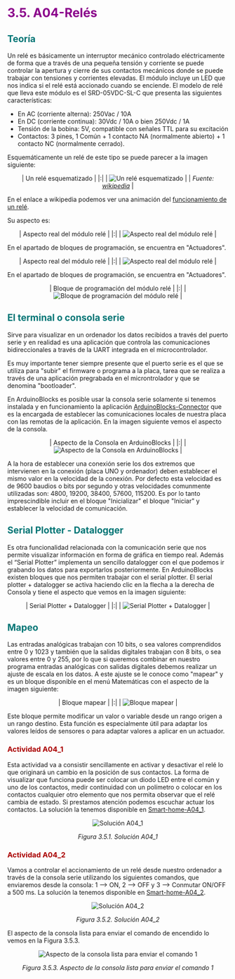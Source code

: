 # <FONT COLOR=#8B008B>3.5. A04-Relés</font>
## <FONT COLOR=#007575>Teoría</font>
Un relé es básicamente un interruptor mecánico controlado eléctricamente de forma que a través de una pequeña tensión y corriente se puede controlar la apertura y cierre de sus contactos mecánicos donde se puede trabajar con tensiones y corrientes elevadas.
El módulo incluye un LED que nos indica si el relé está accionado cuando se enciende.
El modelo de relé que lleva este módulo es el SRD-05VDC-SL-C que presenta las siguientes características:

* En AC (corriente alterna): 250Vac / 10A
* En DC (corriente continua): 30Vdc / 10A o bien 250Vdc / 1A
* Tensión de la bobina: 5V, compatible con señales TTL para su excitación
* Contactos: 3 pines, 1 Común + 1 contacto NA (normalmente abierto) + 1 contacto NC (normalmente cerrado).

Esquemáticamente un relé de este tipo se puede parecer a la imagen siguiente:

<center>

| Un relé esquematizado |
|:|
| ![Un relé esquematizado](../img/3_retos/3_5/esquema-rele.png) |
| *Fuente: [wikipedia](https://es.wikipedia.org/wiki/Relé)* |

</center>

En el enlace a wikipedia podemos ver una animación del [funcionamiento de un relé](https://es.wikipedia.org/wiki/Relé#/media/Archivo:Relay_principle_horizontal_new.gif).

Su aspecto es:

<center>

| Aspecto real del módulo relé |
|:|
| ![Aspecto real del módulo relé](../img/3_retos/3_5/modulo-rele.png) |

</center>

En el apartado de bloques de programación, se encuentra en "Actuadores".

<center>

| Aspecto real del módulo relé |
|:|
| ![Aspecto real del módulo relé](../img/3_retos/3_5/modulo-rele.png) |

</center>

En el apartado de bloques de programación, se encuentra en "Actuadores".

<center>

| Bloque de programación del módulo relé |
|:|
| ![Bloque de programación del módulo relé](../img/3_retos/3_5/bloque-rele.png) |

</center>

## <FONT COLOR=#007575>**El terminal o consola serie**</font>
Sirve para visualizar en un ordenador los datos recibidos a través del puerto serie y en realidad es una aplicación que controla las comunicaciones bidireccionales a través de la UART integrada en el microcontrolador.

Es muy importante tener siempre presente que el puerto serie es el que se utiliza para "subir" el firmware o programa a la placa, tarea que se realiza a través de una aplicación pregrabada en el microntrolador y que se denomina "bootloader".

En ArduinoBlocks es posible usar la consola serie solamente si tenemos instalada y en funcionamiento la aplicación [ArduinoBlocks-Connector](http://www.arduinoblocks.com/web/site/abconnector5) que es la encargada de establecer las comunicaciones locales de nuestra placa con las remotas de la aplicación. En la imagen siguiente vemos el aspecto de la consola.

<center>

| Aspecto de la Consola en ArduinoBlocks |
|:|
| ![Aspecto de la Consola en ArduinoBlocks](../img/3_retos/3_5/consola.png) |

</center>

A la hora de establecer una conexión serie los dos extremos que intervienen en la conexión (placa UNO y ordenador) deben establecer el mismo valor en la velocidad de la conexión. Por defecto esta velocidad es de 9600 baudios o bits por segundo y otras velocidades comunmente utilizadas son: 4800, 19200, 38400, 57600, 115200. Es por lo tanto imprescindible incluir en el bloque "Inicializar" el bloque "Iniciar" y establecer la velocidad de comunicación.

## <FONT COLOR=#007575>**Serial Plotter - Datalogger**</font>
Es otra funcionalidad relacionada con la comunicación serie que nos permite visualizar información en forma de gráfica en tiempo real. Además el “Serial Plotter” implementa un sencillo datalogger con el que podemos ir grabando los datos para exportarlos posteriormente. En ArduinoBlocks existen bloques que nos permiten trabajar con el serial plotter. El serial plotter + datalogger se activa haciendo clic en la flecha a la derecha de Consola y tiene el aspecto que vemos en la imagen siguiente:

<center>

| Serial Plotter + Datalogger |
|:|
| ![Serial Plotter + Datalogger](../img/3_retos/3_5/plotter.png) |

</center>

## <FONT COLOR=#007575>**Mapeo**</font>
Las entradas analógicas trabajan con 10 bits, o sea valores comprendidos entre 0 y 1023 y también que la salidas digitales trabajan con 8 bits, o sea valores entre 0 y 255, por lo que si queremos combinar en nuestro programa entradas analógicas con salidas digitales debemos realizar un ajuste de escala en los datos. A este ajuste se le conoce como "mapear" y es un bloque disponible en el menú Matemáticas con el aspecto de la imagen siguiente:

<center>

| Bloque mapear |
|:|
| ![Bloque mapear](../img/3_retos/3_5/mapear.png) |

</center>

Este bloque permite modificar un valor o variable desde un rango origen a un rango destino. Esta función es especialmente útil para adaptar los valores leídos de sensores o para adaptar valores a aplicar en un actuador.

### <FONT COLOR=#AA0000>Actividad A04_1</font>
Esta actividad va a consistir sencillamente en activar y desactivar el relé lo que originará un cambio en la posición de sus contactos. La forma de visualizar que funciona puede ser colocar un diodo LED entre el común y uno de los contactos, medir continuidad con un polímetro o colocar en los contactos cualquier otro elemento que nos permita observar que el relé cambia de estado. Si prestamos atención podemos escuchar actuar los contactos. La solución la tenemos disponible en [Smart-home-A04_1](../programas/Smart-home-A04_1.abp).

<center>

![Solución A04_1](../img/3_retos/3_5/F3_5_1.png)

*Figura 3.5.1. Solución A04_1*

</center>

### <FONT COLOR=#AA0000>Actividad A04_2</font>
Vamos a controlar el accionamiento de un relé desde nuestro ordenador a través de la consola serie utilizando los siguientes comandos, que enviaremos desde la consola: 1 –> ON, 2 –> OFF y 3 –> Conmutar ON/OFF a 500 ms. La solución la tenemos disponible en [Smart-home-A04_2](../programas/Smart-home-A04_2.abp).

<center>

![Solución A04_2](../img/3_retos/3_5/F3_5_2.png)

*Figura 3.5.2. Solución A04_2*

</center>

El aspecto de la consola lista para enviar el comando de encendido lo vemos en la Figura 3.5.3.

<center>

![Aspecto de la consola lista para enviar el comando 1](../img/3_retos/3_5/F3_5_3.png)

*Figura 3.5.3. Aspecto de la consola lista para enviar el comando 1*

</center>
